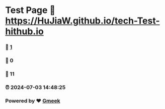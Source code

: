 # Test Page :link: https://HuJiaW.github.io/tech-Test-hithub.io 
### :page_facing_up: [1](https://HuJiaW.github.io/tech-Test-hithub.io/tag.html) 
### :speech_balloon: 0 
### :hibiscus: 11 
### :alarm_clock: 2024-07-03 14:48:25 
### Powered by :heart: [Gmeek](https://github.com/Meekdai/Gmeek)
